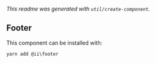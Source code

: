 _This readme was generated with `util/create-component`._

## Footer

This component can be installed with:

```
yarn add @ii\footer
```
